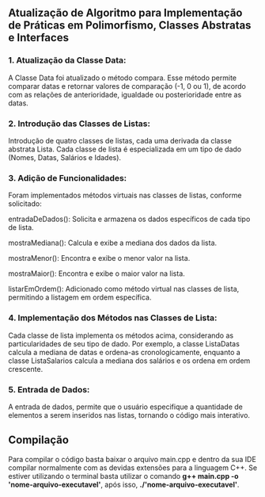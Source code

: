 ## Atualização de Algoritmo para Implementação de Práticas em Polimorfismo, Classes Abstratas e Interfaces


### 1. Atualização da Classe Data:

A Classe Data foi atualizado o método compara. Esse método permite comparar datas e retornar valores de comparação (-1, 0 ou 1), de acordo com as relações de anterioridade, igualdade ou posterioridade entre as datas.

### 2. Introdução das Classes de Listas:

Introdução de quatro classes de listas, cada uma derivada da classe abstrata Lista. Cada classe de lista é especializada em um tipo de dado (Nomes, Datas, Salários e Idades).

### 3. Adição de Funcionalidades:

Foram implementados métodos virtuais nas classes de listas, conforme solicitado:

entradaDeDados(): Solicita e armazena os dados específicos de cada tipo de lista.

mostraMediana(): Calcula e exibe a mediana dos dados da lista.

mostraMenor(): Encontra e exibe o menor valor na lista.

mostraMaior(): Encontra e exibe o maior valor na lista.

listarEmOrdem(): Adicionado como método virtual nas classes de lista, permitindo a listagem em ordem específica.

### 4. Implementação dos Métodos nas Classes de Lista:

Cada classe de lista implementa os métodos acima, considerando as particularidades de seu tipo de dado. Por exemplo, a classe ListaDatas calcula a mediana de datas e ordena-as cronologicamente, enquanto a classe ListaSalarios calcula a mediana dos salários e os ordena em ordem crescente.

### 5. Entrada de Dados:

A entrada de dados, permite que o usuário especifique a quantidade de elementos a serem inseridos nas listas, tornando o código mais interativo.

## Compilação

Para compilar o código basta baixar o arquivo main.cpp e dentro da sua IDE compilar normalmente com as devidas extensões para a linguagem C++.
Se estiver utilizando o terminal basta utilizar o comando <strong>g++ main.cpp -o 'nome-arquivo-executavel'</strong>, após isso, <strong>./'nome-arquivo-executavel'</strong>.
